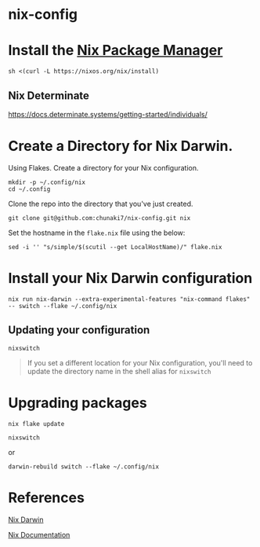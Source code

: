 # nix-config

# Install the  [Nix Package Manager](https://nixos.org/download/)
```
sh <(curl -L https://nixos.org/nix/install)
```

## Nix Determinate  
https://docs.determinate.systems/getting-started/individuals/

# Create a Directory for Nix Darwin.

Using Flakes. Create a directory for your Nix configuration.

```
mkdir -p ~/.config/nix
cd ~/.config
```

Clone the repo into the directory that you've just created.
```
git clone git@github.com:chunaki7/nix-config.git nix
```

Set the hostname in the `flake.nix` file using the below:
```
sed -i '' "s/simple/$(scutil --get LocalHostName)/" flake.nix
```

# Install your Nix Darwin configuration

```
nix run nix-darwin --extra-experimental-features "nix-command flakes" -- switch --flake ~/.config/nix
```
## Updating your configuration
```
nixswitch
```
> If you set a different location for your Nix configuration, you'll need to update the directory name in the shell alias for `nixswitch`
# Upgrading packages
```
nix flake update
```

```
nixswitch
```
or
```
darwin-rebuild switch --flake ~/.config/nix
```

# References
[Nix Darwin](https://github.com/LnL7/nix-darwin)

[Nix Documentation](https://nix.dev)
